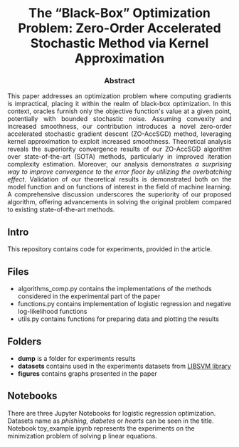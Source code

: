 <h1 align="center"> The “Black-Box” Optimization Problem: Zero-Order Accelerated Stochastic Method via Kernel Approximation </h1>

<h3 align="center"> Abstract </h3>

<p align="justify">This paper addresses an optimization problem where computing gradients is impractical, placing it within the realm of black-box optimization. In this context, oracles furnish only the objective function's value at a given point, potentially with bounded stochastic noise. Assuming convexity and increased smoothness, our contribution introduces a novel zero-order accelerated stochastic gradient descent (ZO-AccSGD) method, leveraging kernel approximation to exploit increased smoothness. Theoretical analysis reveals the superiority convergence results of our ZO-AccSGD algorithm over state-of-the-art (SOTA) methods, particularly in improved iteration complexity estimation. Moreover, our analysis demonstrates <i>a surprising way to improve convergence to the error floor by utilizing the overbatching effect</i>. Validation of our theoretical results is demonstrated both on the model function and on functions of interest in the field of machine learning. A comprehensive discussion underscores the superiority of our proposed algorithm, offering advancements in solving the original problem compared to existing state-of-the-art methods.

<h2 align="left"> Intro </h2>
This repository contains code for experiments, provided in the article. 

<h2 align="left"> Files </h2>
<ul>
  <li> algorithms_comp.py contains the implementations of the methods considered in the experimental part of the paper </li>
  <li> functions.py contains implementation of logistic regression and negative log-likelihood functions </li>
  <li> utils.py contains functions for preparing data and plotting the results </li>
</ul>

<h2 align="left"> Folders </h2>
<ul>
  <li> <b>dump</b> is a folder for experiments results </li>
  <li> <b>datasets</b> contains used in the experiments datasets from <a href="https://www.csie.ntu.edu.tw/~cjlin/libsvmtools/datasets/binary.html">LIBSVM library</a> </li>
  <li> <b>figures</b> contains graphs presented in the paper </li>
</ul>

<h2 align="left"> Notebooks </h2>
There are three Jupyter Notebooks for logistic regression optimization. Datasets name as <i>phishing, diabetes</i> or <i>hearts</i> can be seen in the title. Notebook toy_example.ipynb represents the experiments on the minimization problem of solving p linear equations.
